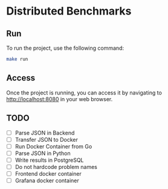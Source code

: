 # Distributed Benchmarks

## Run

To run the project, use the following command:

```sh
make run
```

## Access

Once the project is running, you can access it by navigating to [http://localhost:8080](http://localhost:8080) in your web browser.

## TODO

- [ ] Parse JSON in Backend
- [ ] Transfer JSON to Docker
- [ ] Run Docker Container from Go
- [ ] Parse JSON in Python
- [ ] Write results in PostgreSQL
- [ ] Do not hardcode problem names
- [ ] Frontend docker container
- [ ] Grafana docker container